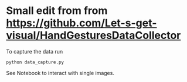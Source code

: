 # Small edit from from https://github.com/Let-s-get-visual/HandGesturesDataCollector

To capture the data run 

```python data_capture.py```

See Notebook to interact with single images.



